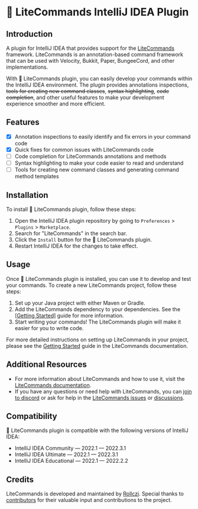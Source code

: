 # 🔌 LiteCommands IntelliJ IDEA Plugin

## Introduction

A plugin for IntelliJ IDEA that provides support for the [LiteCommands](https://github.com/Rollczi/LiteCommands) framework. LiteCommands is an annotation-based command framework that can be used with Velocity, Bukkit, Paper, BungeeCord, and other implementations.

With 🔌 LiteCommands plugin, you can easily develop your commands within the IntelliJ IDEA environment. The plugin provides annotations inspections, ~~tools for creating new command classes~~, ~~syntax highlighting~~, ~~code completion~~, and other useful features to make your development experience smoother and more efficient.

## Features

- [x] Annotation inspections to easily identify and fix errors in your command code
- [x] Quick fixes for common issues with LiteCommands code
- [ ] Code completion for LiteCommands annotations and methods
- [ ] Syntax highlighting to make your code easier to read and understand
- [ ] Tools for creating new command classes and generating command method templates

## Installation

To install 🔌 LiteCommands plugin, follow these steps:

1. Open the IntelliJ IDEA plugin repository by going to `Preferences` > `Plugins` > `Marketplace`.
2. Search for "LiteCommands" in the search bar.
3. Click the `Install` button for the 🔌 LiteCommands plugin.
4. Restart IntelliJ IDEA for the changes to take effect.


## Usage

Once 🔌 LiteCommands plugin is installed, you can use it to develop and test your commands. To create a new LiteCommands project, follow these steps:

1. Set up your Java project with either Maven or Gradle.
2. Add the LiteCommands dependency to your dependencies. See the [[Getting Started]](https://docs.rollczi.dev/documentation/litecommands/getting-started.html) guide for more information. 
3. Start writing your commands! The LiteCommands plugin will make it easier for you to write code.

For more detailed instructions on setting up LiteCommands in your project, please see the [Getting Started](https://docs.rollczi.dev/documentation/litecommands/getting-started.html) guide in the LiteCommands documentation.

## Additional Resources

- For more information about LiteCommands and how to use it, visit the [LiteCommands documentation](https://docs.rollczi.dev/).
- If you have any questions or need help with LiteCommands, you can [join to discord](https://discord.gg/6cUhkj6uZJ) or ask for help in the [LiteCommands issues](https://github.com/Rollczi/LiteCommands/issues) or [discussions](https://github.com/Rollczi/LiteCommands/discussions).

## Compatibility

🔌 LiteCommands plugin is compatible with the following versions of IntelliJ IDEA:

- IntelliJ IDEA Community — 2022.1 — 2022.3.1
- IntelliJ IDEA Ultimate — 2022.1 — 2022.3.1
- IntelliJ IDEA Educational — 2022.1 — 2022.2.2

## Credits

LiteCommands is developed and maintained by [Rollczi](https://github.com/Rollczi). Special thanks to [contributors](https://github.com/Rollczi/LiteCommands/graphs/contributors) for their valuable input and contributions to the project.
